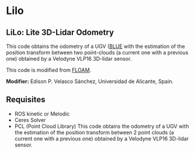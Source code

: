 # Lilo
## LiLo: Lite 3D-Lidar Odometry
This code obtains the odometry of a UGV ([BLUE](https://github.com/AUROVA-LAB/robot_blue) with the estimation of the position transform between two point-clouds (a current one with a previous one) obtained by a Velodyne VLP16 3D-lidar sensor.

This code is modified from [FLOAM](https://github.com/wh200720041/floam).

**Modifier:** Edison P. Velasco Sánchez, Universidad de Alicante, Spain.

## Requisites
- ROS kinetic or Melodic
- Ceres Solver
- PCL (Point Cloud Library)
This code obtains the odometry of a UGV with the estimation of the position transform between 2 point clouds (a current one with a previous one) obtained by a Velodyne VLP16 3D-lidar sensor.
